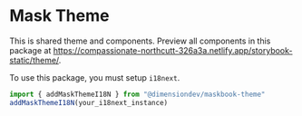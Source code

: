 # Mask Theme

This is shared theme and components. Preview all components in this package at <https://compassionate-northcutt-326a3a.netlify.app/storybook-static/theme/>.

To use this package, you must setup `i18next`.

```ts
import { addMaskThemeI18N } from "@dimensiondev/maskbook-theme"
addMaskThemeI18N(your_i18next_instance)
```
